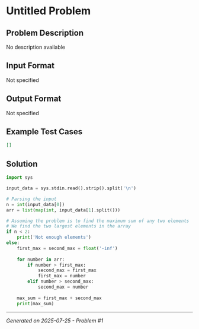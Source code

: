 # Untitled Problem

## Problem Description
No description available

## Input Format
Not specified

## Output Format
Not specified

## Example Test Cases
```json
[]
```

## Solution
```python
import sys

input_data = sys.stdin.read().strip().split('\n')

# Parsing the input
n = int(input_data[0])
arr = list(map(int, input_data[1].split()))

# Assuming the problem is to find the maximum sum of any two elements
# We find the two largest elements in the array
if n < 2:
    print('Not enough elements')
else:
    first_max = second_max = float('-inf')
    
    for number in arr:
        if number > first_max:
            second_max = first_max
            first_max = number
        elif number > second_max:
            second_max = number
    
    max_sum = first_max + second_max
    print(max_sum)
```

---
*Generated on 2025-07-25 - Problem #1*